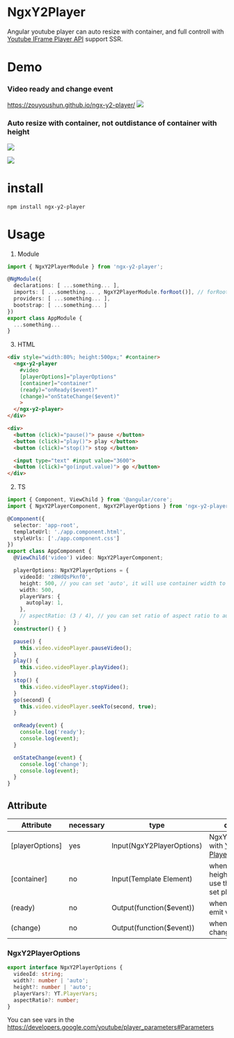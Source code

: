 # NgxY2Player

Angular youtube player can auto resize with container, and full controll with [Youtube IFrame Player API](https://developers.google.com/youtube/iframe_api_reference) support SSR.

# Demo 

### Video ready and change event
https://zouyoushun.github.io/ngx-y2-player/
![](https://res.cloudinary.com/dw7ecdxlp/image/upload/v1515048453/ngx-y2-player_rgfqjo.gif)


### Auto resize with container, not outdistance of container with height
![](https://res.cloudinary.com/dw7ecdxlp/image/upload/v1522162592/y2-resize_halygm.gif)

![](https://res.cloudinary.com/dw7ecdxlp/image/upload/v1522212498/y2-resize2_ugo8sj.gif)


# install

```
npm install ngx-y2-player
```

# Usage

1. Module

```ts
import { NgxY2PlayerModule } from 'ngx-y2-player';

@NgModule({
  declarations: [ ...something... ],
  imports: [ ...something... , NgxY2PlayerModule.forRoot()], // forRoot only in the app.module
  providers: [ ...something... ],
  bootstrap: [ ...something... ]
})
export class AppModule {
  ...something...
}
```

3. HTML

```html
<div style="width:80%; height:500px;" #container>
  <ngx-y2-player
    #video
    [playerOptions]="playerOptions"
    [container]="container"
    (ready)="onReady($event)"
    (change)="onStateChange($event)"
    >
  </ngx-y2-player>
</div>

<div>
  <button (click)="pause()"> pause </button>
  <button (click)="play()"> play </button>
  <button (click)="stop()"> stop </button>

  <input type="text" #input value="3600">
  <button (click)="go(input.value)"> go </button>
</div>
```

2. TS

```typescript
import { Component, ViewChild } from '@angular/core';
import { NgxY2PlayerComponent, NgxY2PlayerOptions } from 'ngx-y2-player';

@Component({
  selector: 'app-root',
  templateUrl: './app.component.html',
  styleUrls: ['./app.component.css']
})
export class AppComponent {
  @ViewChild('video') video: NgxY2PlayerComponent;

  playerOptions: NgxY2PlayerOptions = {
    videoId: 'z8WdQsPknf0',
    height: 500, // you can set 'auto', it will use container width to set size
    width: 500,
    playerVars: {
      autoplay: 1,
    },
    // aspectRatio: (3 / 4), // you can set ratio of aspect ratio to auto resize with
  };
  constructor() { }

  pause() {
    this.video.videoPlayer.pauseVideo();
  }
  play() {
    this.video.videoPlayer.playVideo();
  }
  stop() {
    this.video.videoPlayer.stopVideo();
  }
  go(second) {
    this.video.videoPlayer.seekTo(second, true);
  }

  onReady(event) {
    console.log('ready');
    console.log(event);
  }

  onStateChange(event) {
    console.log('change');
    console.log(event);
  }
}
```

## Attribute

| Attribute | necessary |  type | description |
| --------- | --------- | ---- | -------- |
| [playerOptions] | yes | Input(NgxY2PlayerOptions) | NgxY2PlayerOptions with [Youtube IFrame Player API](https://developers.google.com/youtube/iframe_api_reference)  |
| [container] | no | Input(Template Element) | when set width or height 'auto', it will use this element to set player size auto |
| (ready) | no | Output(function($event)) | when video ready emit value |
| (change) | no | Output(function($event)) | when video state change emit value |


### NgxY2PlayerOptions
```ts
export interface NgxY2PlayerOptions {
  videoId: string;
  width?: number | 'auto';
  height?: number | 'auto';
  playerVars?: YT.PlayerVars;
  aspectRatio?: number;
}
```
You can see vars in the https://developers.google.com/youtube/player_parameters#Parameters
